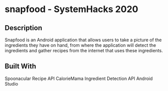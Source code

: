 # snapfood - SystemHacks 2020

## Description

Snapfood is an Android application that allows users to take a picture of the ingredients they have on hand, from where the application will detect the ingredients and gather recipes from the internet that uses these ingredients. 

## Built With

Spoonacular Recipe API
CalorieMama Ingredient Detection API
Android Studio